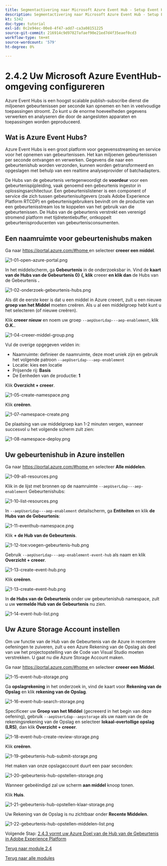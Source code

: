 ```yaml
---
title: Segmentactivering naar Microsoft Azure Event Hub - Setup Event Hub in Azure
description: Segmentactivering naar Microsoft Azure Event Hub - Setup Event Hub in Azure
kt: 5342
doc-type: tutorial
exl-id: 0c2e94ec-00e8-4f47-add7-ca3a08151225
source-git-commit: 216914c9d97827afaef90e21ed7d4f35eaef0cd3
workflow-type: tm+mt
source-wordcount: '579'
ht-degree: 0%

---
```


# 2.4.2 Uw Microsoft Azure EventHub-omgeving configureren

Azure Event Hubs is een hoogst scalable publish-subscribe dienst die miljoenen gebeurtenissen per seconde kan opnemen en hen in veelvoudige toepassingen stroomt. Zo kunt u de enorme hoeveelheden gegevens verwerken en analyseren die door de aangesloten apparaten en toepassingen worden geproduceerd.

## Wat is Azure Event Hubs?

Azure Event Hubs is een groot platform voor gegevensstreaming en service voor het opnemen van gebeurtenissen. Het kan miljoenen gebeurtenissen per seconde ontvangen en verwerken. Gegevens die naar een gebeurtenishub worden verzonden, kunnen worden getransformeerd en opgeslagen met behulp van een realtime analyseprovider of batchadapters.

De Hubs van de gebeurtenis vertegenwoordigt de **voordeur** voor een gebeurtenispijpleiding, vaak genoemd een gebeurtenis ingestor in oplossingsarchitectuur. Een gebeurtenislistener is een component of service die zich tussen gebeurtenisuitgevers (zoals Adobe Experience Platform RTCDP) en gebeurtenisgebruikers bevindt om de productie van een gebeurtenisstream los te koppelen van het gebruik van die gebeurtenissen. De Hubs van de gebeurtenis verstrekt een verenigd stromend platform met tijdretentiebuffer, ontkoppelt gebeurtenisproducenten van gebeurtenisconsumenten.

## Een naamruimte voor gebeurtenishubs maken

Ga naar [ https://portal.azure.com/#home ](https://portal.azure.com/#home) en selecteer **creeer een middel**.

![ 1-01-open-azure-portal.png ](./images/101openazureportal.png)

In het middelscherm, ga **Gebeurtenis** in de onderzoeksbar in. Vind de **kaart van de Hubs van de Gebeurtenis 0&rbrace; &lbrace;, klik** creeer **en klik dan** de Hubs van de Gebeurtenis **.**

![ 1-02-onderzoek-gebeurtenis-hubs.png ](./images/102searcheventhubs.png)

Als dit de eerste keer is dat u een middel in Azure creeert, zult u een nieuwe **groep van het Middel** moeten creëren. Als u al een middelgroep hebt kunt u het selecteren (of nieuwe creëren).

Klik **creeer nieuw** en noem uw groep `--aepUserLdap---aep-enablement`, klik **O.K.**.

![ 1-04-creeer-middel-group.png ](./images/104createresourcegroup.png)

Vul de overige opgegeven velden in:

- Naamruimte: definieer de naamruimte, deze moet uniek zijn en gebruik het volgende patroon `--aepUserLdap---aep-enablement`
- Locatie: kies een locatie
- Prijsende rij: **Basis**
- De Eenheden van de productie: **1**

Klik **Overzicht + creeer**.

![ 1-05-create-namespace.png ](./images/105createnamespace.png)

Klik **creëren**.

![ 1-07-namespace-create.png ](./images/107namespacecreate.png)

De plaatsing van uw middelgroep kan 1-2 minuten vergen, wanneer succesvol u het volgende scherm zult zien:

![ 1-08-namespace-deploy.png ](./images/108namespacedeploy.png)

## Uw gebeurtenishub in Azure instellen

Ga naar [ https://portal.azure.com/#home ](https://portal.azure.com/#home) en selecteer **Alle middelen**.

![ 1-09-all-resources.png ](./images/109allresources.png)

Klik in de lijst met bronnen op de naamruimte `--aepUserLdap---aep-enablement` Gebeurtenishubs:

![ 1-10-list-resources.png ](./images/110listresources.png)

In `--aepUserLdap---aep-enablement` detailscherm, ga **Entiteiten** en klik **de Hubs van de Gebeurtenis**:

![ 1-11-eventhub-namespace.png ](./images/111eventhubnamespace.png)

Klik **+ de Hub van de Gebeurtenis**.

![ 1-12-toe:voegen-gebeurtenis-hub.png ](./images/112addeventhub.png)

Gebruik `--aepUserLdap---aep-enablement-event-hub` als naam en klik **Overzicht + creeer**.

![ 1-13-create-event-hub.png ](./images/113createeventhub.png)

Klik **creëren**.

![ 1-13-create-event-hub.png ](./images/113createeventhub1.png)

In **de Hubs van de Gebeurtenis** onder uw gebeurtenishub namespace, zult u uw **vermelde Hub van de Gebeurtenis** nu zien.

![ 1-14-event-hub-list.png ](./images/114eventhublist.png)

## Uw Azure Storage Account instellen

Om uw functie van de Hub van de Gebeurtenis van de Azure in recentere oefeningen te zuiveren, zult u een Azure Rekening van de Opslag als deel van uw het projectopstelling van de Code van Visual Studio moeten verstrekken. U gaat nu die Azure Storage Account maken.

Ga naar [ https://portal.azure.com/#home ](https://portal.azure.com/#home) en selecteer **creeer een Middel**.

![ 1-15-event-hub-storage.png ](./images/115eventhubstorage.png)

Ga **opslagrekening** in het onderzoek in, vind de kaart voor **Rekening van de Opslag** en klik **rekening van de Opslag**.

![ 1-16-event-hub-search-storage.png ](./images/116eventhubsearchstorage.png)

Specificeer uw **Groep van het Middel** (gecreeerd in het begin van deze oefening), gebruik `--aepUserLdap--aepstorage` als uw naam van de de rekeningsrekening van de Opslag en selecteer **lokaal-overtollige opslag (LRS)**, dan klik **Overzicht + creeer**.

![ 1-18-event-hub-create-review-storage.png ](./images/118eventhubcreatereviewstorage.png)

Klik **creëren**.

![ 1-19-gebeurtenis-hub-submit-storage.png ](./images/119eventhubsubmitstorage.png)

Het maken van onze opslagaccount duurt een paar seconden:

![ 1-20-gebeurtenis-hub-opstellen-storage.png ](./images/120eventhubdeploystorage.png)

Wanneer gebeëindigd zal uw scherm **aan middel** knoop tonen.

Klik **Huis**.

![ 1-21-gebeurtenis-hub-opstellen-klaar-storage.png ](./images/121eventhubdeployreadystorage.png)

Uw Rekening van de Opslag is nu zichtbaar onder **Recente Middelen**.

![ 1-22-gebeurtenis-hub-opstellen-middelen-list.png ](./images/122eventhubdeployresourceslist.png)

Volgende Stap: [ 2.4.3 vormt uw Azure Doel van de Hub van de Gebeurtenis in Adobe Experience Platform ](./ex3.md)

[Terug naar module 2.4](./segment-activation-microsoft-azure-eventhub.md)

[Terug naar alle modules](./../../../overview.md)
